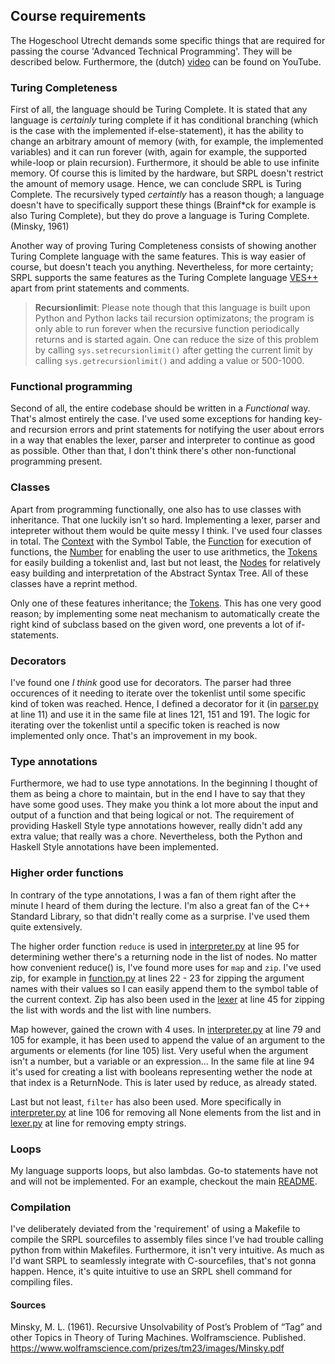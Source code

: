 ## Course requirements
The Hogeschool Utrecht demands some specific things that are required for passing the course 'Advanced Technical Programming'. They will be described below. Furthermore, the (dutch) [video](https://youtu.be/ZOofobzfqxk) can be found on YouTube.

### Turing Completeness
First of all, the language should be Turing Complete. It is stated that any language is *certainly* turing complete if it has conditional branching (which is the case with the implemented if-else-statement), it has the ability to change an arbitrary amount of memory (with, for example, the implemented variables) and it can run forever (with, again for example, the supported while-loop or plain recursion). Furthermore, it should be able to use infinite memory. Of course this is limited by the hardware, but SRPL doesn't restrict the amount of memory usage. Hence, we can conclude SRPL is Turing Complete. The recursively typed *certaintly* has a reason though; a language doesn't have to specifically support these things (Brainf*ck for example is also Turing Complete), but they do prove a language is Turing Complete. (Minsky, 1961)

Another way of proving Turing Completeness consists of showing another Turing Complete language with the same features. This is way easier of course, but doesn't teach you anything. Nevertheless, for more certainty; SRPL supports the same features as the Turing Complete language [VES++](https://github.com/vera98x/Interpreter) apart from print statements and comments.

> **Recursionlimit**: Please note though that this language is built upon Python and Python lacks tail recursion optimizatons; the program is only able to run forever when the recursive function periodically returns and is started again. One can reduce the size of this problem by calling ```sys.setrecursionlimit()``` after getting the current limit by calling ```sys.getrecursionlimit()``` and adding a value or 500-1000.

### Functional programming
Second of all, the entire codebase should be written in a _Functional_ way. That's almost entirely the case. I've used some exceptions for handing key- and recursion errors and print statements for notifying the user about errors in a way that enables the lexer, parser and interpreter to continue as good as possible. Other than that, I don't think there's other non-functional programming present.

### Classes
Apart from programming functionally, one also has to use classes with inheritance. That one luckily isn't so hard. Implementing a lexer, parser and intepreter without them would be quite messy I think. I've used four classes in total. The [Context](interpret/context.py) with the Symbol Table, the [Function](interpret/function.py) for execution of functions, the [Number](interpret/number.py) for enabling the user to use arithmetics, the [Tokens](lex/token.py) for easily building a tokenlist and, last but not least, the [Nodes](parse/nodes.py) for relatively easy building and interpretation of the Abstract Syntax Tree. All of these classes have a reprint method.

Only one of these features inheritance; the [Tokens](lex/token.py). This has one very good reason; by implementing some neat mechanism to automatically create the right kind of subclass based on the given word, one prevents a lot of if-statements.

### Decorators
I've found one *I think* good use for decorators. The parser had three occurences of it needing to iterate over the tokenlist until some specific kind of token was reached. Hence, I defined a decorator for it (in [parser.py](parse/parser.py) at line 11) and use it in the same file at lines 121, 151 and 191. The logic for iterating over the tokenlist until a specific token is reached is now implemented only once. That's an improvement in my book.

### Type annotations
Furthermore, we had to use type annotations. In the beginning I thought of them as being a chore to maintain, but in the end I have to say that they have some good uses. They make you think a lot more about the input and output of a function and that being logical or not. The requirement of providing Haskell Style type annotations however, really didn't add any extra value; that really was a chore. Nevertheless, both the Python and Haskell Style annotations have been implemented.

### Higher order functions
In contrary of the type annotations, I was a fan of them right after the minute I heard of them during the lecture. I'm also a great fan of the C++ Standard Library, so that didn't really come as a surprise. I've used them quite extensively.

The higher order function ```reduce``` is used in [interpreter.py](interpret/interpreter.py) at line 95 for determining wether there's a returning node in the list of nodes. No matter how convenient reduce() is, I've found more uses for ```map``` and ```zip```. I've used zip, for example in [function.py](interpret/function.py) at lines 22 - 23 for zipping the argument names with their values so I can easily append them to the symbol table of the current context. Zip has also been used in the [lexer](lex/lexer.py) at line 45 for zipping the list with words and the list with line numbers.

Map however, gained the crown with 4 uses. In [interpreter.py](interpret/interpreter.py) at line 79 and 105 for example, it has been used to append the value of an argument to the arguments or elements (for line 105) list. Very useful when the argument isn't a number, but a variable or an expression... In the same file at line 94 it's used for creating a list with booleans representing wether the node at that index is a ReturnNode. This is later used by reduce, as already stated.

Last but not least, ```filter``` has also been used. More specifically in [interpreter.py](interpret/interpreter.py) at line 106 for removing all None elements from the list and in [lexer.py](lex/lexer.py) at line for removing empty strings.

### Loops
My language supports loops, but also lambdas. Go-to statements have not and will not be implemented. For an example, checkout the main [README](README.md).

### Compilation
I've deliberately deviated from the 'requirement' of using a Makefile to compile the SRPL sourcefiles to assembly files since I've had trouble calling python from within Makefiles. Furthermore, it isn't very intuitive. As much as I'd want SRPL to seamlessly integrate with C-sourcefiles, that's not gonna happen. Hence, it's quite intuitive to use an SRPL shell command for compiling files.

#### Sources
Minsky, M. L. (1961). Recursive Unsolvability of Post’s Problem of “Tag” and other Topics in Theory of Turing Machines. Wolframscience. Published. https://www.wolframscience.com/prizes/tm23/images/Minsky.pdf
